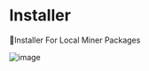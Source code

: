 # Installer
📝Installer For Local Miner Packages

![image](https://user-images.githubusercontent.com/65026164/163542626-fbd17ddc-c11f-4f5c-9378-b966b8ff6eb1.png)

